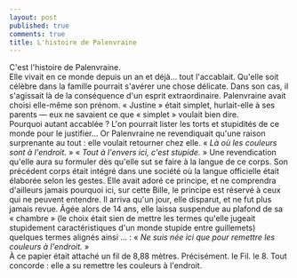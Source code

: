 ```yaml
---
layout: post
published: true
comments: true
title: L'histoire de Palenvraine
---
```

C'est l'histoire de Palenvraine.  
 Elle vivait en ce monde depuis un an et déjà… tout l'accablait. Qu'elle soit célèbre dans la famille pourrait s'avérer une chose délicate. Dans son cas, il s'agissait là de la conséquence d'un esprit extraordinaire. Palenvraine avait choisi elle-même son prénom. « Justine » était simplet, hurlait-elle à ses parents — eux ne savaient ce que « simplet » voulait bien dire.  
Pourquoi autant accablée ? L'on pourrait lister les torts et stupidités de ce monde pour le justifier… Or Palenvraine ne revendiquait qu'une raison surprenante au tout : elle voulait retourner chez elle. « *Là où les couleurs sont à l'endroit.* » « *Tout à l'envers ici, c'est stupide.* » Une revendication qu'elle aura su formuler dès qu'elle sut se faire à la langue de ce corps. Son précédent corps était intégré dans une société où la langue officielle était élaborée selon les gestes. Elle avait adoré ce principe, et ne comprendra d'ailleurs jamais pourquoi ici, sur cette Bille, le principe est réservé à ceux qui ne peuvent entendre. Il arriva qu'un jour, elle disparut, et ne fut plus jamais revue. Âgée alors de 14 ans, elle laissa suspendue au plafond de sa « chambre » (le choix était sien de mettre les termes qu'elle jugeait stupidement caractéristiques d'un monde stupide entre guillemets) quelques termes alignés ainsi … : « *Ne suis née ici que pour remettre les couleurs à l'endroit.* »  
À ce papier était attaché un fil de 8,88 mètres. Précisément. le Fil. le 8.
Tout concorde : elle a su remettre les couleurs à l'endroit.
